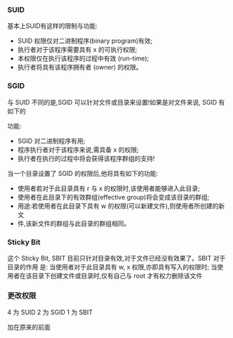 ### SUID

基本上SUID有这样的限制与功能:

- SUID 权限仅对二进制程序(binary program)有效;
- 执行者对于该程序需要具有 x 的可执行权限;
- 本权限仅在执行该程序的过程中有效 (run-time);
- 执行者将具有该程序拥有者 (owner) 的权限。







### SGID

与 SUID 不同的是,SGID 可以针对文件或目录来设置!如果是对文件来说, SGID 有如下的

功能:

- SGID 对二进制程序有用;
- 程序执行者对于该程序来说,需具备 x 的权限;
- 执行者在执行的过程中将会获得该程序群组的支持!



当一个目录设置了 SGID 的权限后,他将具有如下的功能:

- 使用者若对于此目录具有 r 与 x 的权限时,该使用者能够进入此目录;
- 使用者在此目录下的有效群组(effective group)将会变成该目录的群组;
- 用途:若使用者在此目录下具有 w 的权限(可以新建文件),则使用者所创建的新文
- 件,该新文件的群组与此目录的群组相同。



### Sticky Bit

这个 Sticky Bit, SBIT 目前只针对目录有效,对于文件已经没有效果了。SBIT 对于目录的作用
是:
当使用者对于此目录具有 w, x 权限,亦即具有写入的权限时;
当使用者在该目录下创建文件或目录时,仅有自己与 root 才有权力删除该文件



### 更改权限

4 为 SUID
2 为 SGID
1 为 SBIT

加在原来的前面
